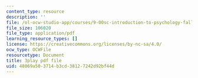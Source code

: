 ```yaml
---
content_type: resource
description: ''
file: /ol-ocw-studio-app/courses/9-00sc-introduction-to-psychology-fall-2011/48069a503714b3cd38127242d92bf44d_MYMYXhR2Ppw.pdf
file_size: 106020
file_type: application/pdf
learning_resource_types: []
license: https://creativecommons.org/licenses/by-nc-sa/4.0/
ocw_type: OCWFile
resourcetype: Document
title: 3play pdf file
uid: 48069a50-3714-b3cd-3812-7242d92bf44d
---
```

